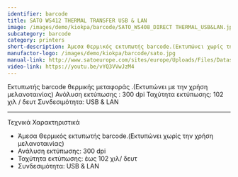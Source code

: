 ```yaml
---
identifier: barcode
title: SATO WS412 THERMAL TRANSFER USB & LAN
image: /images/demo/kiokpa/barcode/SATO_WS408_DIRECT THERMAL_USB&LAN.jpg
subcategory: barcode
category: printers
short-description: Άμεσα Θερμικός εκτυπωτής barcode.(Εκτυπώνει χωρίς την χρήση μελανοταινίας).
manufactor-logo: /images/demo/kiokpa/barcode/sato.jpg
manual-link: http://www.satoeurope.com/sites/europe/Uploads/Files/Datasheets%20-%20New%20Logo%20Jan%202015/English/WS4%20Series%20Data%20Sheet%20EN%20122017.pdf
video-link: https://youtu.be/vYQ3VVwJzM4
---
```





Εκτυπωτής barcode θερμικής μεταφοράς .(Εκτυπώνει με την χρήση μελανοταινίας)
Ανάλυση εκτύπωσης : 300 dpi
Ταχύτητα εκτύπωσης: 102 χιλ / δευτ
Συνδεσιμότητα: USB & LAN

---






Τεχνικά Χαρακτηριστικά

*    Άμεσα Θερμικός εκτυπωτής barcode.(Εκτυπώνει χωρίς την χρήση μελανοταινίας)
*    Ανάλυση εκτύπωσης: 300 dpi
*    Ταχύτητα εκτύπωσης: έως 102 χιλ/ δευτ
*    Συνδεσιμότητα: USB & LAN


